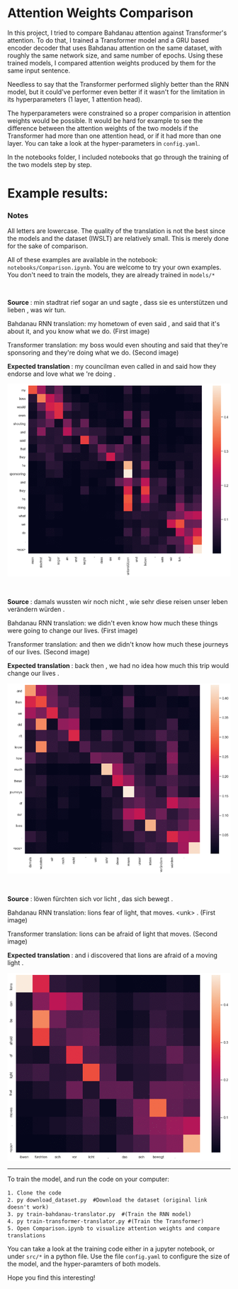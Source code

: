 Attention Weights Comparison
==============================

In this project, I tried to compare Bahdanau attention against Transformer's attention. To do that, I trained a Transformer model and a GRU based encoder decoder that uses Bahdanau attention on the same dataset, with roughly the same network size, and same number of epochs. Using these trained models, I compared attention weights produced by them for the same input sentence.

Needless to say that the Transformer performed slighly better than the RNN model, but it could've performer even better if it wasn't for the limitation in its hyperparameters (1 layer, 1 attention head).

The hyperparameters were constrained so a proper comparision in attention weights would be possible. It would be hard for example to see the difference between the attention weights of the two models if the Transformer had more than one attention head, or if it had more than one layer. You can take a look at the hyper-parameters in `config.yaml`.

In the notebooks folder, I included notebooks that go through the training of the two models step by step. 

# <b> Example results: </b>

<h3><b>Notes</b></h3> All letters are lowercase. The quality of the translation is not the best since the models and the dataset (IWSLT) are relatively small. This is merely done for the sake of comparison.

All of these examples are available in the notebook: `notebooks/Comparison.ipynb`. You are welcome to try your own examples. You don't need to train the models, they are already trained in `models/*`

&nbsp;

<b>Source </b>: min stadtrat rief sogar an und sagte , dass sie es unterstützen und lieben , was wir tun. 

Bahdanau RNN translation: my hometown of even said , and said that it's about it, and you know what we do. (First image)

Transformer translation: my boss would even shouting and said that they're sponsoring and they're doing what we do. (Second image)

<b>Expected translation </b>: my councilman even called in and said how they endorse and love what we 're doing .

![First phrase](image/1.gif)

&nbsp;

<b>Source </b>: damals wussten wir noch nicht , wie sehr diese reisen unser leben verändern würden . 

Bahdanau RNN translation: we didn't even know how much these things were going to change our lives. (First image)

Transformer translation: and then we didn't know how much these journeys of our lives. (Second image)

<b>Expected translation </b>: back then , we had no idea how much this trip would change our lives .

![First phrase](image/2.gif)

&nbsp;

<b>Source </b>: löwen fürchten sich vor licht , das sich bewegt . 

Bahdanau RNN translation: lions fear of light, that moves. <unk\> . (First image)

Transformer translation: lions can be afraid of light that moves. (Second image)

<b>Expected translation </b>: and i discovered that lions are afraid of a moving light .

![First phrase](image/3.gif)


----

To train the model, and run the code on your computer:

    1. Clone the code
    2. py download_dataset.py  #Download the dataset (original link doesn't work)
    3. py train-bahdanau-translator.py  #(Train the RNN model)
    4. py train-transformer-translator.py #(Train the Transformer)
    5. Open Comparison.ipynb to visualize attention weights and compare translations

You can take a look at the training code either in a jupyter notebook, or under `src/*` in a python file. Use the file `config.yaml` to configure the size of the model, and the hyper-paramters of both models.

Hope you find this interesting!
